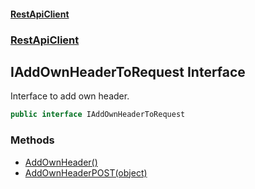 #### [RestApiClient](./index.md 'index')
### [RestApiClient](./RestApiClient.md 'RestApiClient')
## IAddOwnHeaderToRequest Interface
Interface to add own header.  
```csharp
public interface IAddOwnHeaderToRequest
```
### Methods
- [AddOwnHeader()](./RestApiClient-IAddOwnHeaderToRequest-AddOwnHeader().md 'RestApiClient.IAddOwnHeaderToRequest.AddOwnHeader()')
- [AddOwnHeaderPOST(object)](./RestApiClient-IAddOwnHeaderToRequest-AddOwnHeaderPOST(object).md 'RestApiClient.IAddOwnHeaderToRequest.AddOwnHeaderPOST(object)')
